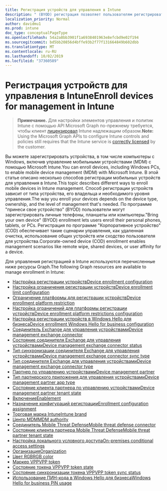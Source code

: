```yaml
---
title: Регистрация устройств для управления в Intune
description: " (BYOD) регистрация позволяет пользователям регистрировать личные телефоны, Планшетные ПК или ПК. Регистрация по программе \"Корпоративное устройство\" (COD) обеспечивает такие сценарии управления, как удаленная очистка, использование общих устройств или сходство пользователя для устройства."
localization_priority: Normal
author: davidmu1
ms.prod: intune
doc_type: conceptualPageType
ms.openlocfilehash: 54a2a8bb3901f1a6938401963e8efcbd9e02f194
ms.sourcegitcommit: bd5bb20856d4bffe93b2f77f131664849b602dbb
ms.translationtype: MT
ms.contentlocale: ru-RU
ms.lasthandoff: 10/02/2019
ms.locfileid: "37360589"
---
```

# <a name="enroll-devices-for-management-in-intune"></a><span data-ttu-id="3f1aa-104">Регистрация устройств для управления в Intune</span><span class="sxs-lookup"><span data-stu-id="3f1aa-104">Enroll devices for management in Intune</span></span>

> <span data-ttu-id="3f1aa-105">**Примечание.** Для настройки элементов управления и политик Intune с помощью API Microsoft Graph по-прежнему требуется, чтобы клиент [лицензировал](https://www.microsoft.com/en-us/cloud-platform/microsoft-intune-pricing) Intune надлежащим образом.</span><span class="sxs-lookup"><span data-stu-id="3f1aa-105">**Note:** Using the Microsoft Graph APIs to configure Intune controls and policies still requires that the Intune service is [correctly licensed](https://www.microsoft.com/en-us/cloud-platform/microsoft-intune-pricing) by the customer.</span></span>

<span data-ttu-id="3f1aa-106">Вы можете зарегистрировать устройства, в том числе компьютеры с Windows, включив управление мобильными устройствами (MDM) с помощью Microsoft Intune.</span><span class="sxs-lookup"><span data-stu-id="3f1aa-106">You can enroll devices, including Windows PCs, to enable mobile device management (MDM) with Microsoft Intune.</span></span> <span data-ttu-id="3f1aa-107">В этой статье описано несколько способов регистрации мобильных устройств для управления в Intune.</span><span class="sxs-lookup"><span data-stu-id="3f1aa-107">This topic describes different ways to enroll mobile devices in Intune management.</span></span> <span data-ttu-id="3f1aa-108">Способ регистрации устройств зависит от типа устройства, его владельца и необходимого уровня управления.</span><span class="sxs-lookup"><span data-stu-id="3f1aa-108">The way you enroll your devices depends on the device type, ownership, and the level of management that's needed.</span></span> <span data-ttu-id="3f1aa-109">По программе "принеси свое устройство" (BYOD) пользователи могут зарегистрировать личные телефоны, планшеты или компьютеры.</span><span class="sxs-lookup"><span data-stu-id="3f1aa-109">"Bring your own device" (BYOD) enrollment lets users enroll their personal phones, tablets, or PCs.</span></span> <span data-ttu-id="3f1aa-110">Регистрация по программе "Корпоративное устройство" (COD) обеспечивает такие сценарии управления, как удаленная очистка, использование общих устройств или сходство пользователя для устройства.</span><span class="sxs-lookup"><span data-stu-id="3f1aa-110">Corporate-owned device (COD) enrollment enables management scenarios like remote wipe, shared devices, or user affinity for a device.</span></span>

<span data-ttu-id="3f1aa-111">Для управления регистрацией в Intune используются перечисленные ниже ресурсы Graph.</span><span class="sxs-lookup"><span data-stu-id="3f1aa-111">The following Graph resources are available to manage enrollment in Intune:</span></span>  

- [<span data-ttu-id="3f1aa-112">Настройка регистрации устройств</span><span class="sxs-lookup"><span data-stu-id="3f1aa-112">Device enrollment configuration</span></span>](intune-onboarding-deviceenrollmentconfiguration.md)
- [<span data-ttu-id="3f1aa-113">Настройка ограничения регистрации устройств</span><span class="sxs-lookup"><span data-stu-id="3f1aa-113">Device enrollment limit configuration</span></span>](intune-onboarding-deviceenrollmentlimitconfiguration.md)
- [<span data-ttu-id="3f1aa-114">Ограничение платформы для регистрации устройств</span><span class="sxs-lookup"><span data-stu-id="3f1aa-114">Device enrollment platform restriction</span></span>](intune-onboarding-deviceenrollmentplatformrestriction.md)
- [<span data-ttu-id="3f1aa-115">Настройка ограничений для платформы регистрации устройств</span><span class="sxs-lookup"><span data-stu-id="3f1aa-115">Device enrollment platform restrictions configuration</span></span>](intune-onboarding-deviceenrollmentplatformrestrictionsconfiguration.md)
- [<span data-ttu-id="3f1aa-116">Настройка регистрации устройств в Windows Hello для бизнеса</span><span class="sxs-lookup"><span data-stu-id="3f1aa-116">Device enrollment Windows Hello for business configuration</span></span>](intune-onboarding-deviceenrollmentwindowshelloforbusinessconfiguration.md)
- [<span data-ttu-id="3f1aa-117">Соединитель Exchange для управления устройствами</span><span class="sxs-lookup"><span data-stu-id="3f1aa-117">Device management exchange connector</span></span>](intune-onboarding-devicemanagementexchangeconnector.md)
- [<span data-ttu-id="3f1aa-118">Состояние соединителя Exchange для управления устройствами</span><span class="sxs-lookup"><span data-stu-id="3f1aa-118">Device management exchange connector status</span></span>](intune-onboarding-devicemanagementexchangeconnectorstatus.md)
- [<span data-ttu-id="3f1aa-119">Тип синхронизации соединителя Exchange для управления устройствами</span><span class="sxs-lookup"><span data-stu-id="3f1aa-119">Device management exchange connector sync type</span></span>](intune-onboarding-devicemanagementexchangeconnectorsynctype.md)
- [<span data-ttu-id="3f1aa-120">Тип соединителя Exchange для управления устройствами</span><span class="sxs-lookup"><span data-stu-id="3f1aa-120">Device management exchange connector type</span></span>](intune-onboarding-devicemanagementexchangeconnectortype.md)
- [<span data-ttu-id="3f1aa-121">Партнер по управлению устройствами</span><span class="sxs-lookup"><span data-stu-id="3f1aa-121">Device management partner</span></span>](intune-onboarding-devicemanagementpartner.md)
- [<span data-ttu-id="3f1aa-122">Тип партнерского приложения для управления устройствами</span><span class="sxs-lookup"><span data-stu-id="3f1aa-122">Device management partner app type</span></span>](intune-onboarding-devicemanagementpartnerapptype.md)
- [<span data-ttu-id="3f1aa-123">Состояние клиента партнера по управлению устройствами</span><span class="sxs-lookup"><span data-stu-id="3f1aa-123">Device management partner tenant state</span></span>](intune-onboarding-devicemanagementpartnertenantstate.md)
- [<span data-ttu-id="3f1aa-124">Включение</span><span class="sxs-lookup"><span data-stu-id="3f1aa-124">Enablement</span></span>](intune-onboarding-enablement.md)
- [<span data-ttu-id="3f1aa-125">Назначение конфигураций регистрации</span><span class="sxs-lookup"><span data-stu-id="3f1aa-125">Enrollment configuration assignment</span></span>](intune-onboarding-enrollmentconfigurationassignment.md)
- [<span data-ttu-id="3f1aa-126">Торговая марка Intune</span><span class="sxs-lookup"><span data-stu-id="3f1aa-126">Intune brand</span></span>](intune-onboarding-intunebrand.md)
- [<span data-ttu-id="3f1aa-127">Центр MDM</span><span class="sxs-lookup"><span data-stu-id="3f1aa-127">MDM authority</span></span>](intune-onboarding-mdmauthority.md)
- [<span data-ttu-id="3f1aa-128">Соединитель Mobile Threat Defense</span><span class="sxs-lookup"><span data-stu-id="3f1aa-128">Mobile threat defense connector</span></span>](intune-onboarding-mobilethreatdefenseconnector.md)
- [<span data-ttu-id="3f1aa-129">Состояние клиента партнера Mobile Threat Defense</span><span class="sxs-lookup"><span data-stu-id="3f1aa-129">Mobile threat partner tenant state</span></span>](intune-onboarding-mobilethreatpartnertenantstate.md)
- [<span data-ttu-id="3f1aa-130">Настройка локального условного доступа</span><span class="sxs-lookup"><span data-stu-id="3f1aa-130">On-premises conditional access settings</span></span>](intune-onboarding-onpremisesconditionalaccesssettings.md)
- [<span data-ttu-id="3f1aa-131">Организация</span><span class="sxs-lookup"><span data-stu-id="3f1aa-131">Organization</span></span>](intune-onboarding-organization.md)
- [<span data-ttu-id="3f1aa-132">Цвет RGB</span><span class="sxs-lookup"><span data-stu-id="3f1aa-132">RGB color</span></span>](intune-onboarding-rgbcolor.md)
- [<span data-ttu-id="3f1aa-133">Маркер VPP</span><span class="sxs-lookup"><span data-stu-id="3f1aa-133">VPP token</span></span>](intune-onboarding-vpptoken.md)
- [<span data-ttu-id="3f1aa-134">Состояние токена VPP</span><span class="sxs-lookup"><span data-stu-id="3f1aa-134">VPP token state</span></span>](intune-onboarding-vpptokenstate.md)
- [<span data-ttu-id="3f1aa-135">Состояние синхронизации токена VPP</span><span class="sxs-lookup"><span data-stu-id="3f1aa-135">VPP token sync status</span></span>](intune-onboarding-vpptokensyncstatus.md)
- [<span data-ttu-id="3f1aa-136">Использование ПИН-кода в Windows Hello для бизнеса</span><span class="sxs-lookup"><span data-stu-id="3f1aa-136">Windows Hello for business PIN usage</span></span>](intune-onboarding-windowshelloforbusinesspinusage.md)

